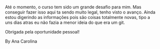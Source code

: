 Até o momento, o curso tem sido um grande desafio para mim. Mas conseguir fazer isso aqui ta sendo muito legal, tenho visto o avanço. Ainda estou digerindo as informações pois são coisas totalmente novas, tipo a uns dias atras eu não fazia a menor ideia do que era um git. 

Obrigada pela oportunidade pessoal! 

By Ana Carolina